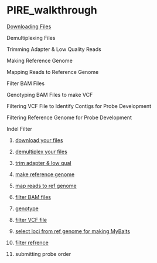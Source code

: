 # PIRE_walkthrough

[Downloading Files](https://github.com/mfrench1/PIRE_walkthrough/blob/master/Downloading%20Files) 

Demultiplexing Files

Trimming Adapter & Low Quality Reads

Making Reference Genome

Mapping Reads to Reference Genome

Filter BAM Files

Genotyping BAM Files to make VCF

Filtering VCF File to Identify Contigs for Probe Development

Filtering Reference Genome for Probe Development

Indel Filter

1. [download your files](https://github.com/orgs/philippinespire/teams/operation_mybaits/discussions/2)

2. [demultiplex your files](https://github.com/orgs/philippinespire/teams/operation_mybaits/discussions/3)

3. [trim adapter & low qual](https://github.com/orgs/philippinespire/teams/operation_mybaits/discussions/4)

4. [make reference genome](https://github.com/orgs/philippinespire/teams/operation_mybaits/discussions/5)

5. [map reads to ref genome](https://github.com/orgs/philippinespire/teams/operation_mybaits/discussions/6)

6. [filter BAM files](https://github.com/orgs/philippinespire/teams/operation_mybaits/discussions/7)

7. [genotype](https://github.com/orgs/philippinespire/teams/operation_mybaits/discussions/8)

8. [filter VCF file](https://github.com/orgs/philippinespire/teams/operation_mybaits/discussions/9)

9. [select loci from ref genome for making MyBaits](https://github.com/orgs/philippinespire/teams/operation_mybaits/discussions/9/comments/8)

10. [filter refrence](https://github.com/orgs/philippinespire/teams/operation_mybaits/discussions/10)

11. submitting probe order
